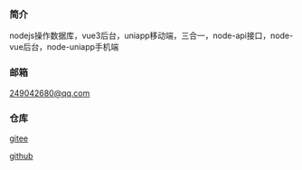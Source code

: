  ### 简介
nodejs操作数据库，vue3后台，uniapp移动端，三合一，node-api接口，node-vue后台，node-uniapp手机端

### 邮箱
249042680@qq.com

### 仓库
[gitee](https://gitee.com/kangleyunju/nodejs_vue3_uniapp)

[github](https://github.com/kangleyunju/nodejs_vue3_uniapp)